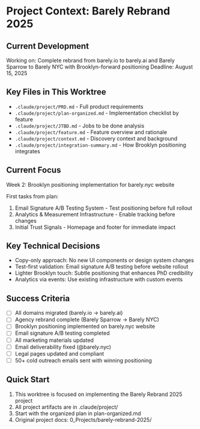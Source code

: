 # Project Context: Barely Rebrand 2025

## Current Development
Working on: Complete rebrand from barely.io to barely.ai and Barely Sparrow to Barely NYC with Brooklyn-forward positioning
Deadline: August 15, 2025

## Key Files in This Worktree
- `.claude/project/PRD.md` - Full product requirements
- `.claude/project/plan-organized.md` - Implementation checklist by feature
- `.claude/project/JTBD.md` - Jobs to be done analysis
- `.claude/project/feature.md` - Feature overview and rationale
- `.claude/project/context.md` - Discovery context and background
- `.claude/project/integration-summary.md` - How Brooklyn positioning integrates

## Current Focus
Week 2: Brooklyn positioning implementation for barely.nyc website

First tasks from plan:
1. Email Signature A/B Testing System - Test positioning before full rollout
2. Analytics & Measurement Infrastructure - Enable tracking before changes
3. Initial Trust Signals - Homepage and footer for immediate impact

## Key Technical Decisions
- Copy-only approach: No new UI components or design system changes
- Test-first validation: Email signature A/B testing before website rollout
- Lighter Brooklyn touch: Subtle positioning that enhances PhD credibility
- Analytics via events: Use existing infrastructure with custom events

## Success Criteria
- [ ] All domains migrated (barely.io → barely.ai)
- [ ] Agency rebrand complete (Barely Sparrow → Barely NYC)
- [ ] Brooklyn positioning implemented on barely.nyc website
- [ ] Email signature A/B testing completed
- [ ] All marketing materials updated
- [ ] Email deliverability fixed (@barely.nyc)
- [ ] Legal pages updated and compliant
- [ ] 50+ cold outreach emails sent with winning positioning

## Quick Start
1. This worktree is focused on implementing the Barely Rebrand 2025 project
2. All project artifacts are in .claude/project/
3. Start with the organized plan in plan-organized.md
4. Original project docs: 0_Projects/barely-rebrand-2025/
